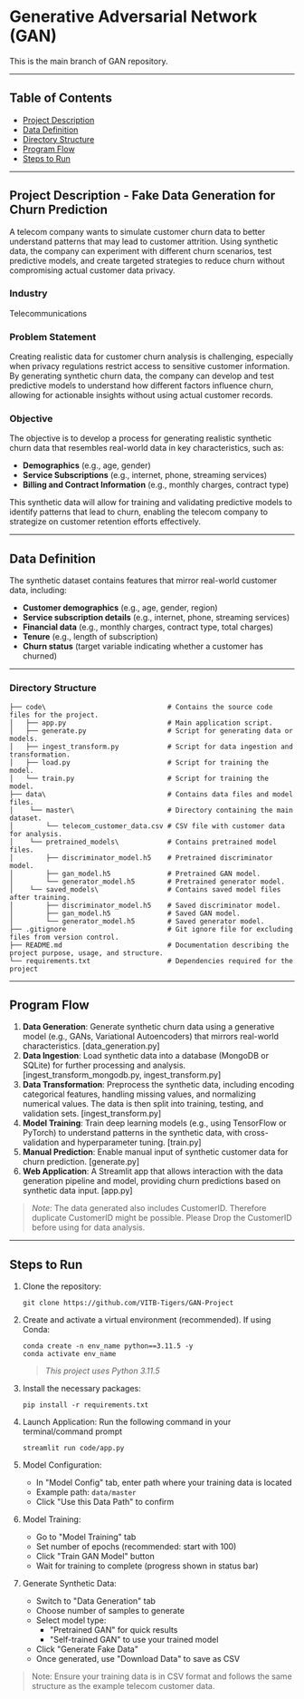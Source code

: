 # Generative Adversarial Network (GAN)

This is the main branch of GAN repository.

---

## Table of Contents
- [Project Description](#project-description---fake-data-generation-for-churn-prediction)
- [Data Definition](#data-definition)
- [Directory Structure](#directory-structure)
- [Program Flow](#program-flow)
- [Steps to Run](#steps-to-run)

---

## Project Description - Fake Data Generation for Churn Prediction

A telecom company wants to simulate customer churn data to better understand patterns that may lead to customer attrition. Using synthetic data, the company can experiment with different churn scenarios, test predictive models, and create targeted strategies to reduce churn without compromising actual customer data privacy.

### Industry

Telecommunications

### Problem Statement

Creating realistic data for customer churn analysis is challenging, especially when privacy regulations restrict access to sensitive customer information. By generating synthetic churn data, the company can develop and test predictive models to understand how different factors influence churn, allowing for actionable insights without using actual customer records.

### Objective

The objective is to develop a process for generating realistic synthetic churn data that resembles real-world data in key characteristics, such as:

* **Demographics** (e.g., age, gender)
* **Service Subscriptions** (e.g., internet, phone, streaming services)
* **Billing and Contract Information** (e.g., monthly charges, contract type)

This synthetic data will allow for training and validating predictive models to identify patterns that lead to churn, enabling the telecom company to strategize on customer retention efforts effectively.

---

## Data Definition

The synthetic dataset contains features that mirror real-world customer data, including:

* **Customer demographics** (e.g., age, gender, region)
* **Service subscription details** (e.g., internet, phone, streaming services)
* **Financial data** (e.g., monthly charges, contract type, total charges)
* **Tenure** (e.g., length of subscription)
* **Churn status** (target variable indicating whether a customer has churned)

---

### Directory Structure
```
├── code\                              # Contains the source code files for the project.
│   ├── app.py                         # Main application script.
│   ├── generate.py                    # Script for generating data or models.
│   ├── ingest_transform.py            # Script for data ingestion and transformation.
│   ├── load.py                        # Script for training the model.
│   └── train.py                       # Script for training the model.
├── data\                              # Contains data files and model files.
│    └── master\                       # Directory containing the main dataset.
│        └── telecom_customer_data.csv # CSV file with customer data for analysis.
│    └── pretrained_models\            # Contains pretrained model files.
│        ├── discriminator_model.h5    # Pretrained discriminator model.
│        ├── gan_model.h5              # Pretrained GAN model.
│        └── generator_model.h5        # Pretrained generator model.
│    └── saved_models\                 # Contains saved model files after training.
│        ├── discriminator_model.h5    # Saved discriminator model.
│        ├── gan_model.h5              # Saved GAN model.
│        └── generator_model.h5        # Saved generator model.
├── .gitignore                         # Git ignore file for excluding files from version control.
├── README.md                          # Documentation describing the project purpose, usage, and structure.
└── requirements.txt                   # Dependencies required for the project
```

---

## Program Flow

1. **Data Generation**: Generate synthetic churn data using a generative model (e.g., GANs, Variational Autoencoders) that mirrors real-world characteristics. [data\_generation.py]
2. **Data Ingestion**: Load synthetic data into a database (MongoDB or SQLite) for further processing and analysis. [ingest\_transform\_mongodb.py, ingest\_transform.py]
3. **Data Transformation**: Preprocess the synthetic data, including encoding categorical features, handling missing values, and normalizing numerical values. The data is then split into training, testing, and validation sets. [ingest\_transform.py]
4. **Model Training**: Train deep learning models (e.g., using TensorFlow or PyTorch) to understand patterns in the synthetic data, with cross-validation and hyperparameter tuning. [train.py]
5. **Manual Prediction**: Enable manual input of synthetic customer data for churn prediction. [generate.py]
6. **Web Application**: A Streamlit app that allows interaction with the data generation pipeline and model, providing churn predictions based on synthetic data input. [app.py]

> *Note*: The data generated also includes CustomerID. Therefore duplicate CustomerID might be possible. Please Drop the CustomerID before using for data analysis.

---

## Steps to Run

1. Clone the repository:
    ```
    git clone https://github.com/VITB-Tigers/GAN-Project
    ```

2. Create and activate a virtual environment (recommended). If using Conda:
    ```
    conda create -n env_name python==3.11.5 -y
    conda activate env_name
    ```
    > *This project uses Python 3.11.5*

3. Install the necessary packages:
    ```
    pip install -r requirements.txt
    ```

4. Launch Application: Run the following command in your terminal/command prompt
   ```
   streamlit run code/app.py
   ```

5. Model Configuration:
   - In "Model Config" tab, enter path where your training data is located
   - Example path: `data/master`
   - Click "Use this Data Path" to confirm

6. Model Training:
   - Go to "Model Training" tab
   - Set number of epochs (recommended: start with 100)
   - Click "Train GAN Model" button
   - Wait for training to complete (progress shown in status bar)

7. Generate Synthetic Data:
   - Switch to "Data Generation" tab
   - Choose number of samples to generate
   - Select model type:
     - "Pretrained GAN" for quick results
     - "Self-trained GAN" to use your trained model
   - Click "Generate Fake Data"
   - Once generated, use "Download Data" to save as CSV

> Note: Ensure your training data is in CSV format and follows the same structure as the example telecom customer data.